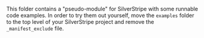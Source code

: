 This folder contains a "pseudo-module" for SilverStripe
with some runnable code examples. In order to try them out yourself,
move the `examples` folder to the top level of your SilverStripe
project and remove the `_manifest_exclude` file.
